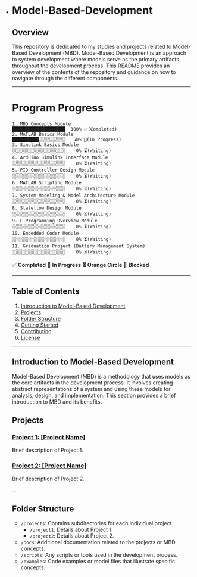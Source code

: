 - # Model-Based-Development

  ## Overview

  This repository is dedicated to my studies and projects related to Model-Based Development (MBD). Model-Based Development is an approach to system development where models serve as the primary artifacts throughout the development process. This README provides an overview of the contents of the repository and guidance on how to navigate through the different components.

  ---
  # Program Progress

  ```text
  1. MBD Concepts Module															████████████████████  100% ✅(Completed)
  2. MATLAB Basics Module															██████████░░░░░░░░░░   50% 🔄(In Progress)
  3. Simulink Basics Module														░░░░░░░░░░░░░░░░░░░░    0% ⏳(Waiting)
  4. Arduino Simulink Interface Module											░░░░░░░░░░░░░░░░░░░░    0% ⏳(Waiting)
  5. PID Controller Design Module													░░░░░░░░░░░░░░░░░░░░    0% ⏳(Waiting)
  6. MATLAB Scripting Module														░░░░░░░░░░░░░░░░░░░░    0% ⏳(Waiting)
  7. System Modeling & Model Architecture Module									░░░░░░░░░░░░░░░░░░░░    0% ⏳(Waiting)
  8. Stateflow Design Module														░░░░░░░░░░░░░░░░░░░░    0% ⏳(Waiting)
  9. C Programming Overview Module												░░░░░░░░░░░░░░░░░░░░    0% ⏳(Waiting)
  10. Embedded Coder Module														░░░░░░░░░░░░░░░░░░░░    0% ⏳(Waiting)
  11. Graduation Project (Battery Management System)								░░░░░░░░░░░░░░░░░░░░    0% ⏳(Waiting)
  ```

  ✅ **Completed** 🔄 **In Progress** **⏳ Orange Circle** 🚧 **Blocked**
  
  ---
  
  ## Table of Contents
  
  1. [Introduction to Model-Based Development](#introduction-to-model-based-development)
  2. [Projects](#projects)
  3. [Folder Structure](#folder-structure)
  4. [Getting Started](#getting-started)
  5. [Contributing](#contributing)
  6. [License](#license)

  ---

  ## Introduction to Model-Based Development

  Model-Based Development (MBD) is a methodology that uses models as the core artifacts in the development process. It involves creating abstract representations of a system and using these models for analysis, design, and implementation. This section provides a brief introduction to MBD and its benefits.

  ## Projects

  ### [Project 1: [Project Name]](projects/project1/)

  Brief description of Project 1.
  
  ### [Project 2: [Project Name]](projects/project2/)
  
  Brief description of Project 2.
  
  ...
  
  ## Folder Structure
  
  - `/projects`: Contains subdirectories for each individual project.
    - `/project1`: Details about Project 1.
    - `/project2`: Details about Project 2.
  - `/docs`: Additional documentation related to the projects or MBD concepts.
  - `/scripts`: Any scripts or tools used in the development process.
  - `/examples`: Code examples or model files that illustrate specific concepts.
